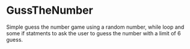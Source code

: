 # GussTheNumber
Simple guess the number game
using a random number, while loop and some if statments to 
ask the user to guess the number with a limit of 6 guess. 
